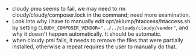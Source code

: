 - cloudy pmu seems to fail, we may need to rm cloudy/cloudy/composer.lock in the command; need more examination.
- Look into why I have to manually edit opt/aklump/htaccess/htaccess.sh by setting `CLOUDY_COMPOSER_VENDOR="../../cloudy/cloudy/vendor"`, and why it doesn't happen automatically.  It should be automatic.
- when cloudy pmi fails, it needs to remove the files that were partially installed, otherwise a repeat requires the user to manually do that.
